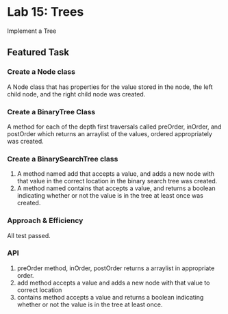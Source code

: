 # Lab 15: Trees
Implement a Tree

## Featured Task

### Create a Node class
A Node class that has properties for the value stored in the node, the left child node, and the right child node was created.

### Create a BinaryTree Class
A method for each of the depth first traversals called preOrder, inOrder, and postOrder which returns an arraylist of the values, ordered appropriately was created.

### Create a BinarySearchTree class
1. A method named add that accepts a value, and adds a new node with that value in the correct location in the binary search tree was created.
2. A method named contains that accepts a value, and returns a boolean indicating whether or not the value is in the tree at least once was created.

### Approach & Efficiency
All test passed.

### API
1. preOrder method, inOrder, postOrder returns a arraylist in appropriate order.
2. add method accepts a value and adds a new node with that value to correct location
3. contains method accepts a value and returns a boolean indicating whether or not the value is in the tree at least once.
